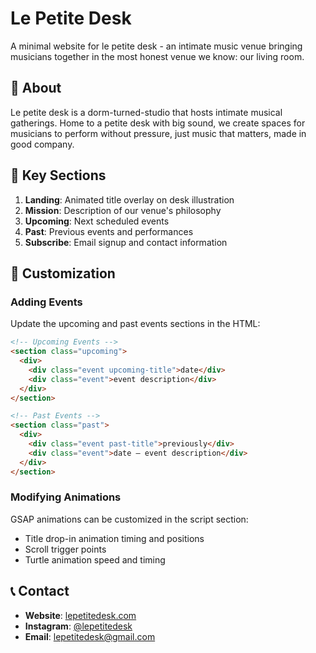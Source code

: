 # Le Petite Desk

A minimal website for le petite desk - an intimate music venue bringing musicians together in the most honest venue we know: our living room.

## 🎵 About

Le petite desk is a dorm-turned-studio that hosts intimate musical gatherings. Home to a petite desk with big sound, we create spaces for musicians to perform without pressure, just music that matters, made in good company.

## 🎯 Key Sections

1. **Landing**: Animated title overlay on desk illustration
2. **Mission**: Description of our venue's philosophy
3. **Upcoming**: Next scheduled events
4. **Past**: Previous events and performances
5. **Subscribe**: Email signup and contact information

## 🎨 Customization

### Adding Events

Update the upcoming and past events sections in the HTML:

```html
<!-- Upcoming Events -->
<section class="upcoming">
  <div>
    <div class="event upcoming-title">date</div>
    <div class="event">event description</div>
  </div>
</section>

<!-- Past Events -->
<section class="past">
  <div>
    <div class="event past-title">previously</div>
    <div class="event">date — event description</div>
  </div>
</section>
```

### Modifying Animations

GSAP animations can be customized in the script section:
- Title drop-in animation timing and positions
- Scroll trigger points
- Turtle animation speed and timing

## 📞 Contact

- **Website**: [lepetitedesk.com](https://lepetitedesk.com)
- **Instagram**: [@lepetitedesk](https://www.instagram.com/lepetitedesk/)
- **Email**: [lepetitedesk@gmail.com](mailto:lepetitedesk@gmail.com)
